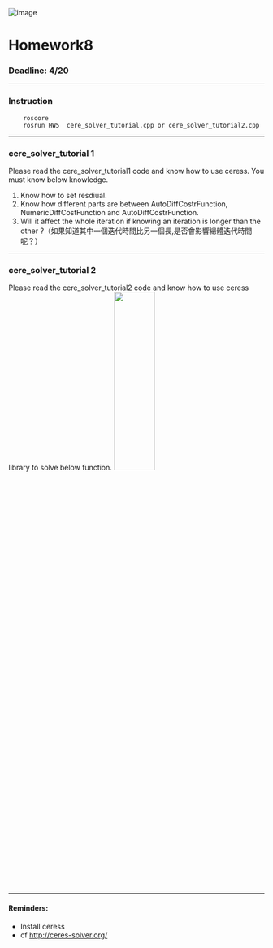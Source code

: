 ![image](https://github.com/Robotics-Aerial-Robots/Homework/blob/master/LOGO%20中英文橫.png)


# Homework8

### Deadline: 4/20

---
### Instruction

```
	roscore
	rosrun HW5  cere_solver_tutorial.cpp or cere_solver_tutorial2.cpp
```
---
### cere_solver_tutorial 1
Please read the cere_solver_tutorial1 code and know how to use ceress. You must know below knowledge.
1. Know how to set resdiual.
2. Know how different parts are between AutoDiffCostrFunction, NumericDiffCostFunction and AutoDiffCostrFunction.
3. Will it affect the whole iteration if knowing an iteration is longer than the other ?（如果知道其中一個迭代時間比另一個長,是否會影響總體迭代時間呢？）

---
### cere_solver_tutorial 2
Please read the cere_solver_tutorial2 code and know how to use ceress library to solve below function.
<img src="https://github.com/Robotics-Aerial-Robots/Homework8/blob/master/photo/week_11.png" width="40%" height="30%">	

---
#### Reminders:	
* Install ceress	
* cf http://ceres-solver.org/
